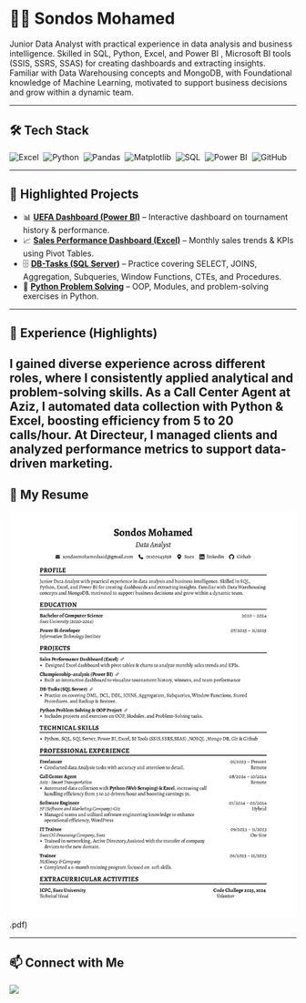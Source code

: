 # 👩‍💻 Sondos Mohamed  

Junior Data Analyst with practical experience in data analysis and business intelligence. Skilled in SQL, Python, Excel, and Power BI , Microsoft BI tools (SSIS, SSRS, SSAS) for creating dashboards and extracting insights. Familiar with Data Warehousing concepts and MongoDB, with Foundational knowledge of Machine Learning, motivated to support business decisions and grow within a dynamic team.

---

## 🛠 Tech Stack
![Excel](https://img.shields.io/badge/-Excel-05122A?style=flat&logo=Microsoft-Excel)&nbsp;
![Python](https://img.shields.io/badge/-Python-05122A?style=flat&logo=python)&nbsp;
![Pandas](https://img.shields.io/badge/-Pandas-05122A?style=flat&logo=pandas)&nbsp;
![Matplotlib](https://img.shields.io/badge/-Matplotlib-05122A?style=flat&logo=matplotlib)&nbsp;
![SQL](https://img.shields.io/badge/-SQL-05122A?style=flat&logo=MySQL)&nbsp;
![Power BI](https://img.shields.io/badge/-Power%20BI-05122A?style=flat&logo=powerbi)&nbsp;
![GitHub](https://img.shields.io/badge/-GitHub-05122A?style=flat&logo=github)&nbsp;

---

## 📂 Highlighted Projects
- 📊 [**UEFA Dashboard (Power BI)**](https://github.com/Sondos-Mohamed-Said/UEFA_European_Championship-analysis-with-Power-Bi) – Interactive dashboard on tournament history & performance.  
- 📈 [**Sales Performance Dashboard (Excel)**](https://github.com/Sondos-Mohamed-Said/Sales-Data-Analysis-using-Excel) – Monthly sales trends & KPIs using Pivot Tables.  
- 🗄️ [**DB-Tasks (SQL Server)**](https://github.com/Sondos-Mohamed-Said/DB-Tasks) – Practice covering SELECT, JOINS, Aggregation, Subqueries, Window Functions, CTEs, and Procedures.  
- 🐍 [**Python Problem Solving**](https://github.com/Sondos-Mohamed-Said/Python-practice) – OOP, Modules, and problem-solving exercises in Python.  

---

## 💼 Experience (Highlights)
I gained diverse experience across different roles, where I consistently applied analytical and problem-solving skills. As a Call Center Agent at Aziz, I automated data collection with Python & Excel, boosting efficiency from 5 to 20 calls/hour. At Directeur, I managed clients and analyzed performance metrics to support data-driven marketing.
---

## 📄 My Resume
<img src="./Sondos-Mohamed CV.jpg" width="700">
.pdf)  

---

## 📫 Connect with Me
<a href="https://www.linkedin.com/in/sondos-mohamed-said/" target="_blank"><img src="https://img.shields.io/badge/-Sondos%20Mohamed-0077B5?style=for-the-badge&logo=Linkedin&logoColor=white"/></a>
